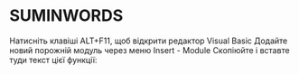 # SUMINWORDS
Натисніть клавіші ALT+F11, щоб відкрити редактор Visual Basic
Додайте новий порожній модуль через меню Insert - Module
Скопіюйте і вставте туди текст цієї функції:
